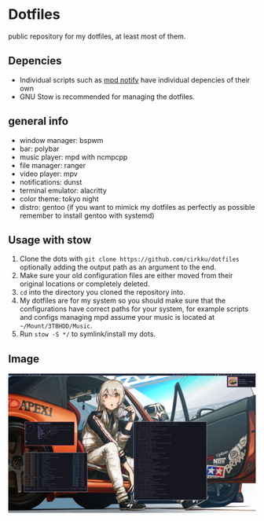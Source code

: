 # Dotfiles
public repository for my dotfiles, at least most of them.

## Depencies
* Individual scripts such as [mpd notify](https://github.com/cirkku/mpd-notify) have individual depencies of their own
* GNU Stow is recommended for managing the dotfiles.

## general info
* window manager: bspwm
* bar: polybar
* music player: mpd with ncmpcpp 
* file manager: ranger
* video player: mpv
* notifications: dunst
* terminal emulator: alacritty
* color theme: tokyo night
* distro: gentoo (if you want to mimick my dotfiles as perfectly as possible remember to install gentoo with systemd)


## Usage with stow
1. Clone the dots with `git clone https://github.com/cirkku/dotfiles` optionally adding the output path as an argument to the end.
2. Make sure your old configuration files are either moved from their original locations or completely deleted.
3. `cd` into the directory you cloned the repository into.
4. My dotfiles are for my system so you should make sure that the configurations have correct paths for your system, for example scripts and configs managing mpd assume your music is located at `~/Mount/3TBHDD/Music`.
5. Run `stow -S */` to symlink/install my dots.

## Image
<p align="center">
  <img src="desk.png">
</p>

